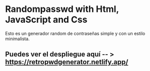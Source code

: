 # Randompasswd with Html, JavaScript and Css

Esto es un generador random de contraseñas simple y con un estilo minimalista.

## Puedes ver el despliegue aquí -- > https://retropwdgenerator.netlify.app/